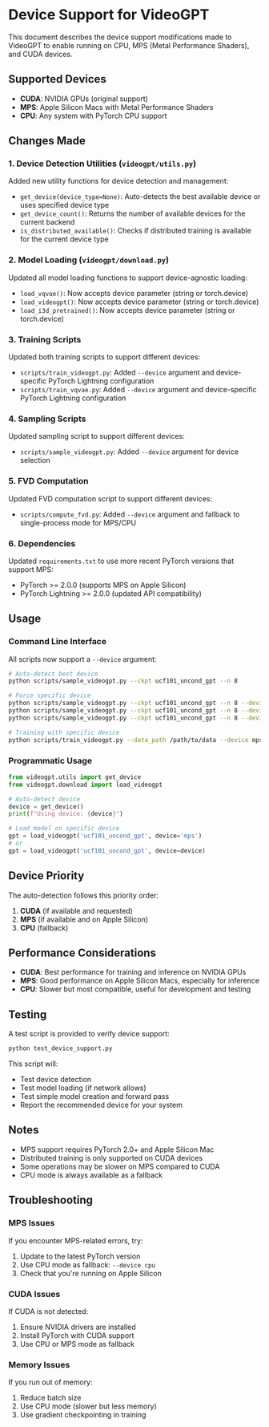 # Device Support for VideoGPT

This document describes the device support modifications made to VideoGPT to enable running on CPU, MPS (Metal Performance Shaders), and CUDA devices.

## Supported Devices

- **CUDA**: NVIDIA GPUs (original support)
- **MPS**: Apple Silicon Macs with Metal Performance Shaders
- **CPU**: Any system with PyTorch CPU support

## Changes Made

### 1. Device Detection Utilities (`videogpt/utils.py`)

Added new utility functions for device detection and management:

- `get_device(device_type=None)`: Auto-detects the best available device or uses specified device type
- `get_device_count()`: Returns the number of available devices for the current backend
- `is_distributed_available()`: Checks if distributed training is available for the current device type

### 2. Model Loading (`videogpt/download.py`)

Updated all model loading functions to support device-agnostic loading:

- `load_vqvae()`: Now accepts device parameter (string or torch.device)
- `load_videogpt()`: Now accepts device parameter (string or torch.device)  
- `load_i3d_pretrained()`: Now accepts device parameter (string or torch.device)

### 3. Training Scripts

Updated both training scripts to support different devices:

- `scripts/train_videogpt.py`: Added `--device` argument and device-specific PyTorch Lightning configuration
- `scripts/train_vqvae.py`: Added `--device` argument and device-specific PyTorch Lightning configuration

### 4. Sampling Scripts

Updated sampling script to support different devices:

- `scripts/sample_videogpt.py`: Added `--device` argument for device selection

### 5. FVD Computation

Updated FVD computation script to support different devices:

- `scripts/compute_fvd.py`: Added `--device` argument and fallback to single-process mode for MPS/CPU

### 6. Dependencies

Updated `requirements.txt` to use more recent PyTorch versions that support MPS:

- PyTorch >= 2.0.0 (supports MPS on Apple Silicon)
- PyTorch Lightning >= 2.0.0 (updated API compatibility)

## Usage

### Command Line Interface

All scripts now support a `--device` argument:

```bash
# Auto-detect best device
python scripts/sample_videogpt.py --ckpt ucf101_uncond_gpt --n 8

# Force specific device
python scripts/sample_videogpt.py --ckpt ucf101_uncond_gpt --n 8 --device mps
python scripts/sample_videogpt.py --ckpt ucf101_uncond_gpt --n 8 --device cpu
python scripts/sample_videogpt.py --ckpt ucf101_uncond_gpt --n 8 --device cuda

# Training with specific device
python scripts/train_videogpt.py --data_path /path/to/data --device mps
```

### Programmatic Usage

```python
from videogpt.utils import get_device
from videogpt.download import load_videogpt

# Auto-detect device
device = get_device()
print(f"Using device: {device}")

# Load model on specific device
gpt = load_videogpt('ucf101_uncond_gpt', device='mps')
# or
gpt = load_videogpt('ucf101_uncond_gpt', device=device)
```

## Device Priority

The auto-detection follows this priority order:

1. **CUDA** (if available and requested)
2. **MPS** (if available and on Apple Silicon)
3. **CPU** (fallback)

## Performance Considerations

- **CUDA**: Best performance for training and inference on NVIDIA GPUs
- **MPS**: Good performance on Apple Silicon Macs, especially for inference
- **CPU**: Slower but most compatible, useful for development and testing

## Testing

A test script is provided to verify device support:

```bash
python test_device_support.py
```

This script will:
- Test device detection
- Test model loading (if network allows)
- Test simple model creation and forward pass
- Report the recommended device for your system

## Notes

- MPS support requires PyTorch 2.0+ and Apple Silicon Mac
- Distributed training is only supported on CUDA devices
- Some operations may be slower on MPS compared to CUDA
- CPU mode is always available as a fallback

## Troubleshooting

### MPS Issues
If you encounter MPS-related errors, try:
1. Update to the latest PyTorch version
2. Use CPU mode as fallback: `--device cpu`
3. Check that you're running on Apple Silicon

### CUDA Issues
If CUDA is not detected:
1. Ensure NVIDIA drivers are installed
2. Install PyTorch with CUDA support
3. Use CPU or MPS mode as fallback

### Memory Issues
If you run out of memory:
1. Reduce batch size
2. Use CPU mode (slower but less memory)
3. Use gradient checkpointing in training
